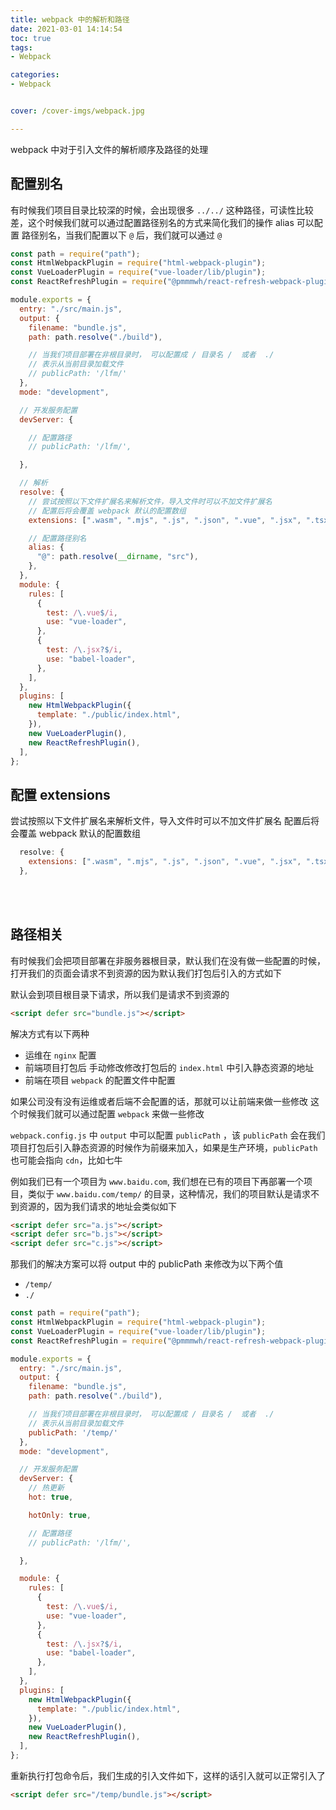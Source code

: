 ```yaml
---
title: webpack 中的解析和路径
date: 2021-03-01 14:14:54
toc: true
tags:
- Webpack

categories:
- Webpack


cover: /cover-imgs/webpack.jpg

---
```

webpack 中对于引入文件的解析顺序及路径的处理

<!-- more -->

## 配置别名
有时候我们项目目录比较深的时候，会出现很多 `../../` 这种路径，可读性比较差，这个时候我们就可以通过配置路径别名的方式来简化我们的操作
alias 可以配置 路径别名，当我们配置以下 `@` 后，我们就可以通过 `@` 

``` js webpack.config.js
const path = require("path");
const HtmlWebpackPlugin = require("html-webpack-plugin");
const VueLoaderPlugin = require("vue-loader/lib/plugin");
const ReactRefreshPlugin = require("@pmmmwh/react-refresh-webpack-plugin");

module.exports = {
  entry: "./src/main.js",
  output: {
    filename: "bundle.js",
    path: path.resolve("./build"),

    // 当我们项目部署在非根目录时， 可以配置成 / 目录名 /  或者  ./
    // 表示从当前目录加载文件
    // publicPath: '/lfm/'
  },
  mode: "development",

  // 开发服务配置
  devServer: {

    // 配置路径
    // publicPath: '/lfm/',

  },

  // 解析
  resolve: {
    // 尝试按照以下文件扩展名来解析文件，导入文件时可以不加文件扩展名
    // 配置后将会覆盖 webpack 默认的配置数组
    extensions: [".wasm", ".mjs", ".js", ".json", ".vue", ".jsx", ".tsx"],

    // 配置路径别名
    alias: {
      "@": path.resolve(__dirname, "src"),
    },
  },
  module: {
    rules: [
      {
        test: /\.vue$/i,
        use: "vue-loader",
      },
      {
        test: /\.jsx?$/i,
        use: "babel-loader",
      },
    ],
  },
  plugins: [
    new HtmlWebpackPlugin({
      template: "./public/index.html",
    }),
    new VueLoaderPlugin(),
    new ReactRefreshPlugin(),
  ],
};

```

## 配置 extensions
尝试按照以下文件扩展名来解析文件，导入文件时可以不加文件扩展名
配置后将会覆盖 webpack 默认的配置数组

``` js webpack.config.js
  resolve: {
    extensions: [".wasm", ".mjs", ".js", ".json", ".vue", ".jsx", ".tsx"],
  },
```
<br/>
<br/>

## 路径相关
有时候我们会把项目部署在非服务器根目录，默认我们在没有做一些配置的时候，打开我们的页面会请求不到资源的因为默认我们打包后引入的方式如下

默认会到项目根目录下请求，所以我们是请求不到资源的


``` html index.html 
<script defer src="bundle.js"></script>
```

解决方式有以下两种
+ 运维在 `nginx` 配置
+ 前端项目打包后 手动修改修改打包后的 `index.html` 中引入静态资源的地址 
+ 前端在项目 `webpack` 的配置文件中配置 

如果公司没有没有运维或者后端不会配置的话，那就可以让前端来做一些修改
这个时候我们就可以通过配置 `webpack` 来做一些修改


`webpack.config.js` 中 `output` 中可以配置 `publicPath` ，该 `publicPath` 会在我们项目打包后引入静态资源的时候作为前缀来加入，如果是生产环境，`publicPath` 也可能会指向 `cdn`，比如七牛

例如我们已有一个项目为 `www.baidu.com`, 我们想在已有的项目下再部署一个项目，类似于 `www.baidu.com/temp/` 的目录，这种情况，我们的项目默认是请求不到资源的，因为我们请求的地址会类似如下

``` html index.html 
<script defer src="a.js"></script>
<script defer src="b.js"></script>
<script defer src="c.js"></script>
```

那我们的解决方案可以将 output 中的 publicPath 来修改为以下两个值
+ `/temp/`
+ `./`


``` js webpack.config.js
const path = require("path");
const HtmlWebpackPlugin = require("html-webpack-plugin");
const VueLoaderPlugin = require("vue-loader/lib/plugin");
const ReactRefreshPlugin = require("@pmmmwh/react-refresh-webpack-plugin");

module.exports = {
  entry: "./src/main.js",
  output: {
    filename: "bundle.js",
    path: path.resolve("./build"),

    // 当我们项目部署在非根目录时， 可以配置成 / 目录名 /  或者  ./
    // 表示从当前目录加载文件
    publicPath: '/temp/'
  },
  mode: "development",

  // 开发服务配置
  devServer: {
    // 热更新
    hot: true,

    hotOnly: true,

    // 配置路径
    // publicPath: '/lfm/',

  },

  module: {
    rules: [
      {
        test: /\.vue$/i,
        use: "vue-loader",
      },
      {
        test: /\.jsx?$/i,
        use: "babel-loader",
      },
    ],
  },
  plugins: [
    new HtmlWebpackPlugin({
      template: "./public/index.html",
    }),
    new VueLoaderPlugin(),
    new ReactRefreshPlugin(),
  ],
};

```

重新执行打包命令后，我们生成的引入文件如下，这样的话引入就可以正常引入了

``` html index.html 
<script defer src="/temp/bundle.js"></script>
```




